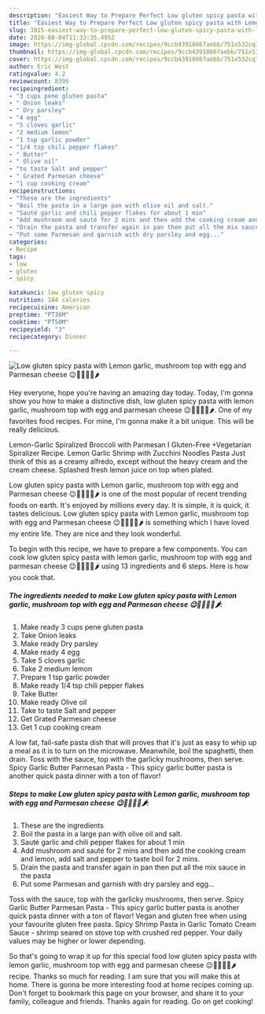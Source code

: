 ```yaml
---
description: "Easiest Way to Prepare Perfect Low gluten spicy pasta with Lemon garlic, mushroom top with egg and Parmesan cheese 😉🥒🍋🧄🥚🌶"
title: "Easiest Way to Prepare Perfect Low gluten spicy pasta with Lemon garlic, mushroom top with egg and Parmesan cheese 😉🥒🍋🧄🥚🌶"
slug: 3815-easiest-way-to-prepare-perfect-low-gluten-spicy-pasta-with-lemon-garlic-mushroom-top-with-egg-and-parmesan-cheese
date: 2020-08-04T11:33:35.495Z
image: https://img-global.cpcdn.com/recipes/9ccb43918667aebb/751x532cq70/low-gluten-spicy-pasta-with-lemon-garlic-mushroom-top-with-egg-and-parmesan-cheese-😉🥒🍋🧄🥚🌶-recipe-main-photo.jpg
thumbnail: https://img-global.cpcdn.com/recipes/9ccb43918667aebb/751x532cq70/low-gluten-spicy-pasta-with-lemon-garlic-mushroom-top-with-egg-and-parmesan-cheese-😉🥒🍋🧄🥚🌶-recipe-main-photo.jpg
cover: https://img-global.cpcdn.com/recipes/9ccb43918667aebb/751x532cq70/low-gluten-spicy-pasta-with-lemon-garlic-mushroom-top-with-egg-and-parmesan-cheese-😉🥒🍋🧄🥚🌶-recipe-main-photo.jpg
author: Eric West
ratingvalue: 4.2
reviewcount: 8395
recipeingredient:
- "3 cups pene gluten pasta"
- " Onion leaks"
- " Dry parsley"
- "4 egg"
- "5 cloves garlic"
- "2 medium lemon"
- "1 tsp garlic powder"
- "1/4 tsp chili pepper flakes"
- " Butter"
- " Olive oil"
- "to taste Salt and pepper"
- " Grated Parmesan cheese"
- "1 cup cooking cream"
recipeinstructions:
- "These are the ingredients"
- "Boil the pasta in a large pan with olive oil and salt."
- "Sauté garlic and chili pepper flakes for about 1 min"
- "Add mushroom and sauté for 2 mins and then add the cooking cream and lemon, add salt and pepper to taste boil for 2 mins."
- "Drain the pasta and transfer again in pan then put all the mix sauce in the pasta"
- "Put some Parmesan and garnish with dry parsley and egg..."
categories:
- Recipe
tags:
- low
- gluten
- spicy

katakunci: low gluten spicy 
nutrition: 184 calories
recipecuisine: American
preptime: "PT36M"
cooktime: "PT50M"
recipeyield: "3"
recipecategory: Dinner

---
```



![Low gluten spicy pasta with Lemon garlic, mushroom top with egg and Parmesan cheese 😉🥒🍋🧄🥚🌶](https://img-global.cpcdn.com/recipes/9ccb43918667aebb/751x532cq70/low-gluten-spicy-pasta-with-lemon-garlic-mushroom-top-with-egg-and-parmesan-cheese-😉🥒🍋🧄🥚🌶-recipe-main-photo.jpg)

Hey everyone, hope you're having an amazing day today. Today, I'm gonna show you how to make a distinctive dish, low gluten spicy pasta with lemon garlic, mushroom top with egg and parmesan cheese 😉🥒🍋🧄🥚🌶. One of my favorites food recipes. For mine, I'm gonna make it a bit unique. This will be really delicious.

Lemon-Garlic Spiralized Broccoli with Parmesan I Gluten-Free +Vegetarian Spiralizer Recipe. Lemon Garlic Shrimp with Zucchini Noodles Pasta Just think of this as a creamy alfredo, except without the heavy cream and the cream cheese. Splashed fresh lemon juice on top when plated.

Low gluten spicy pasta with Lemon garlic, mushroom top with egg and Parmesan cheese 😉🥒🍋🧄🥚🌶 is one of the most popular of recent trending foods on earth. It's enjoyed by millions every day. It is simple, it is quick, it tastes delicious. Low gluten spicy pasta with Lemon garlic, mushroom top with egg and Parmesan cheese 😉🥒🍋🧄🥚🌶 is something which I have loved my entire life. They are nice and they look wonderful.


To begin with this recipe, we have to prepare a few components. You can cook low gluten spicy pasta with lemon garlic, mushroom top with egg and parmesan cheese 😉🥒🍋🧄🥚🌶 using 13 ingredients and 6 steps. Here is how you cook that.

<!--inarticleads1-->

##### The ingredients needed to make Low gluten spicy pasta with Lemon garlic, mushroom top with egg and Parmesan cheese 😉🥒🍋🧄🥚🌶:

1. Make ready 3 cups pene gluten pasta
1. Take  Onion leaks
1. Make ready  Dry parsley
1. Make ready 4 egg
1. Take 5 cloves garlic
1. Take 2 medium lemon
1. Prepare 1 tsp garlic powder
1. Make ready 1/4 tsp chili pepper flakes
1. Take  Butter
1. Make ready  Olive oil
1. Take to taste Salt and pepper
1. Get  Grated Parmesan cheese
1. Get 1 cup cooking cream


A low fat, fail-safe pasta dish that will proves that it&#39;s just as easy to whip up a meal as it is to turn on the microwave. Meanwhile, boil the spaghetti, then drain. Toss with the sauce, top with the garlicky mushrooms, then serve. Spicy Garlic Butter Parmesan Pasta - This spicy garlic butter pasta is another quick pasta dinner with a ton of flavor! 

<!--inarticleads2-->

##### Steps to make Low gluten spicy pasta with Lemon garlic, mushroom top with egg and Parmesan cheese 😉🥒🍋🧄🥚🌶:

1. These are the ingredients
1. Boil the pasta in a large pan with olive oil and salt.
1. Sauté garlic and chili pepper flakes for about 1 min
1. Add mushroom and sauté for 2 mins and then add the cooking cream and lemon, add salt and pepper to taste boil for 2 mins.
1. Drain the pasta and transfer again in pan then put all the mix sauce in the pasta
1. Put some Parmesan and garnish with dry parsley and egg...


Toss with the sauce, top with the garlicky mushrooms, then serve. Spicy Garlic Butter Parmesan Pasta - This spicy garlic butter pasta is another quick pasta dinner with a ton of flavor! Vegan and gluten free when using your favourite gluten free pasta. Spicy Shrimp Pasta in Garlic Tomato Cream Sauce - shrimp seared on stove top with crushed red pepper. Your daily values may be higher or lower depending. 

So that's going to wrap it up for this special food low gluten spicy pasta with lemon garlic, mushroom top with egg and parmesan cheese 😉🥒🍋🧄🥚🌶 recipe. Thanks so much for reading. I am sure that you will make this at home. There is gonna be more interesting food at home recipes coming up. Don't forget to bookmark this page on your browser, and share it to your family, colleague and friends. Thanks again for reading. Go on get cooking!
